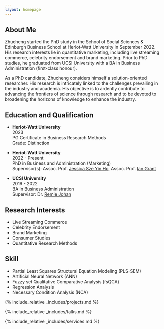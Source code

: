 ```yaml
---
layout: homepage
---
```


## About Me

Zhucheng started the PhD study in the School of Social Sciences & Edinburgh Business School at Heriot-Watt University in September 2022. His research interests lie in quantitative marketing, including live streaming commerce, celebrity endorsement and brand marketing. Prior to PhD studies, he graduated from UCSI University with a BA in Business Administration (first-class honour). <br>

As a PhD candidate, Zhucheng considers himself a solution-oriented researcher. His research is intricately linked to the challenges prevailing in the industry and academia. His objective is to ardently contribute to advancing the frontiers of science through research and to be devoted to broadening the horizons of knowledge to enhance the industry. <br>

## Education and Qualification
- <b>Heriot-Watt University</b> <br>
  2023 <br>
  PG Certificate in Business Research Methods <br>
  Grade: Distinction

- <b>Heriot-Watt University </b> <br>
  2022 - Present <br>
  PhD in Business and Administration (Marketing) <br>
  Supervisor(s): Assoc. Prof. [Jessica Sze Yin Ho](https://www.hw.ac.uk/ebs/people/faculty/jessica-sze-yin-ho.htm), Assoc. Prof. [Ian Grant](https://www.hw.ac.uk/ebs/people/faculty/ian-grant.htm) <br>

- <b>UCSI University </b> <br>
  2019 - 2022 <br>
  BA in Business Administration <br>
  Supervisor: Dr. [Remie Johan](https://www.ucsiuniversity.edu.my/dr-mohd-remie-mohd-johan) <br>

## Research Interests
- Live Streaming Commerce
- Celebrity Endorsement
- Brand Marketing
- Consumer Studies
- Quantitative Research Methods

## Skill
- Partial Least Squares Structural Equation Modeling (PLS-SEM)
- Artificial Neural Network (ANN)
- Fuzzy set Qualitative Comparative Analysis (fsQCA)
- Regression Analysis
- Necessary Condition Analysis (NCA)


<!-- {% include_relative _includes/publications.md %} -->

{% include_relative _includes/projects.md %}

{% include_relative _includes/talks.md %}










{% include_relative _includes/services.md %}

